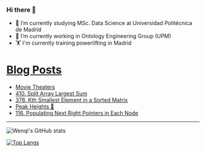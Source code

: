 ### Hi there 👋

- 🌱 I’m currently studying MSc. Data Science at Universidad Politécnica de Madrid
- 🔭 I’m currently working in Ontology Engineering Group (UPM) 
- 🏋️ I'm currently training powerlifting in Madrid

# [Blog Posts](https://www.dev.to/jiangwenqi)
<!-- BLOG-POST-LIST:START -->
- [Movie Theaters](https://dev.to/jiangwenqi/movie-theaters-55bb)
- [410. Split Array Largest Sum](https://dev.to/jiangwenqi/410-split-array-largest-sum-21m1)
- [378. Kth Smallest Element in a Sorted Matrix](https://dev.to/jiangwenqi/378-kth-smallest-element-in-a-sorted-matrix-1i53)
- [Peak Heights 🦖](https://dev.to/jiangwenqi/peak-heights-2j13)
- [116. Populating Next Right Pointers in Each Node](https://dev.to/jiangwenqi/116-populating-next-right-pointers-in-each-node-214n)
<!-- BLOG-POST-LIST:END -->


---

![Wenqi's GitHub stats](https://github-readme-stats.vercel.app/api?username=jiangwenqi&show_icons=true&count_private=true)

[![Top Langs](https://github-readme-stats.vercel.app/api/top-langs/?username=jiangwenqi&layout=compact)](https://github.com/jiangwenqi/github-readme-stats)
